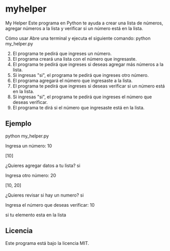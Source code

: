 # myhelper
My Helper
Este programa en Python te ayuda a crear una lista de números, agregar números a la lista y verificar si un número está en la lista.

Cómo usar
Abre una terminal y ejecuta el siguiente comando:
python my_helper.py


2. El programa te pedirá que ingreses un número.
3. El programa creará una lista con el número que ingresaste.
4. El programa te pedirá que ingreses si deseas agregar más números a la lista.
5. Si ingresas "si", el programa te pedirá que ingreses otro número.
6. El programa agregará el número que ingresaste a la lista.
7. El programa te pedirá que ingreses si deseas verificar si un número está en la lista.
8. Si ingresas "si", el programa te pedirá que ingreses el número que deseas verificar.
9. El programa te dirá si el número que ingresaste está en la lista.

## Ejemplo

python my_helper.py

Ingresa un número: 10

[10]

¿Quieres agregar datos a tu lista? si

Ingresa otro número: 20

[10, 20]

¿Quieres revisar si hay un numero? si

Ingresa el número que deseas verificar: 10

si tu elemento esta en la lista

## Licencia

Este programa está bajo la licencia MIT.
